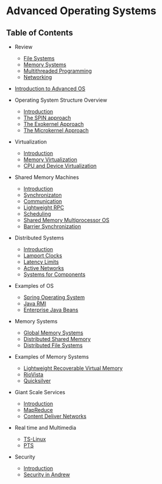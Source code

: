 # Advanced Operating Systems

## Table of Contents

* Review
    * [File Systems](lectures/review_file_systems.md)
    * [Memory Systems](lectures/review_memory_systems.md)
    * [Multithreaded Programming](lectures/review_multithreaded.md)
    * [Networking](lectures/review_networking.md)

* [Introduction to Advanced OS](lectures/1_intro.md)
* Operating System Structure Overview
    * [Introduction]()
    * [The SPIN approach]()
    * [The Exokernel Approach]()
    * [The Microkernel Approach]()
* Virtualization
    * [Introduction]()
    * [Memory Virtualization]()
    * [CPU and Device Virtualization]()
* Shared Memory Machines
    * [Introduction]()
    * [Synchronizaton]()
    * [Communication]()
    * [Lightweight RPC]()
    * [Scheduling]()
    * [Shared Memory Multiprocessor OS]()
    * [Barrier Synchronization]()
* Distributed Systems
    * [Introduction]()
    * [Lamport Clocks]()
    * [Latency Limits]()
    * [Active Networks]()
    * [Systems for Components]()
* Examples of OS
    * [Spring Operating System]()
    * [Java RMI]()
    * [Enterprise Java Beans]()
* Memory Systems
    * [Global Memory Systems]()
    * [Distributed Shared Memory]()
    * [Distributed File Systems]()
* Examples of Memory Systems
    * [Lightweight Recoverable Virtual Memory]()
    * [RioVista]()
    * [Quicksilver]()
* Giant Scale Services
    * [Introduction]()
    * [MapReduce]()
    * [Content Deliver Networks]()
* Real time and Multimedia
    * [TS-Linux]()
    * [PTS]()
* Security
    * [Introduction]()
    * [Security in Andrew]()